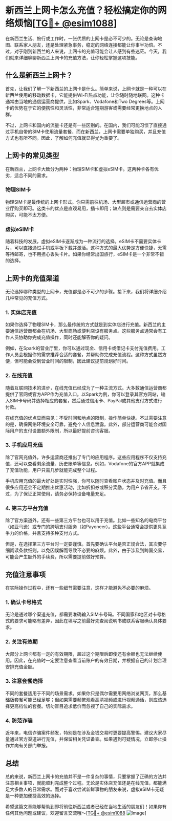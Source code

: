 # 新西兰上网卡怎么充值？轻松搞定你的网络烦恼[[TG💪+ @esim1088](https://t.me/s/esim1088)]

在新西兰生活、旅行或工作时，一张优质的上网卡是必不可少的。无论是查询地图、联系家人朋友，还是处理紧急事务，稳定的网络连接都能让你事半功倍。不过，对于刚到新西兰的人来说，上网卡的充值可能会让人感到有些迷茫。今天，我们就来详细聊聊新西兰上网卡的充值方法，让你轻松掌握这项技能。

## 什么是新西兰上网卡？

首先，让我们了解一下新西兰的上网卡是什么。简单来说，上网卡就是一种可以在新西兰使用的移动数据卡，它能提供Wi-Fi热点功能，让你随时随地联网。这种卡通常由当地的通信运营商提供，比如Spark、Vodafone和Two Degrees等。上网卡的优势在于它的便携性和灵活性，非常适合短期游客或需要经常更换地点的人群。

不过，上网卡和国内的流量卡还是有一些区别的。在国内，我们可能习惯了直接通过手机自带的SIM卡使用流量套餐，而在新西兰，上网卡需要单独购买，并且充值方式也有所不同。因此，了解如何充值就显得尤为重要了。

## 上网卡的常见类型

在新西兰，上网卡大致分为两种：物理SIM卡和虚拟eSIM卡。这两种卡各有优劣，适合不同的需求。

### 物理SIM卡

物理SIM卡是最传统的上网卡形式。你只需前往机场、大型超市或通信运营商的营业厅购买即可。这类卡的优点是直观易用，插卡即用；缺点则是需要亲自去实体店购买，可能不太方便。

### 虚拟eSIM卡

随着科技的发展，虚拟eSIM卡逐渐成为一种流行的选择。eSIM卡不需要实体卡片，可以直接通过手机或平板下载并激活。这种方式的最大优势是方便快捷，无需等待邮寄，也不用担心丢失卡片。如果你经常出国旅行，eSIM卡是一个非常不错的选择。

## 上网卡的充值渠道

无论选择哪种类型的上网卡，充值都是必不可少的步骤。接下来，我们将详细介绍几种常见的充值方式。

### 1. 实体店充值

如果你选择了物理SIM卡，那么最传统的方式就是到实体店进行充值。新西兰的主要通信运营商都会在机场、大型商场或便利店设有服务点。这些服务点通常会有工作人员协助你完成充值操作，同时还能解答你的疑问。

例如，在Spark的营业厅里，你可以通过现金、信用卡或借记卡支付充值费用。工作人员会根据你的需求推荐合适的套餐，并帮助你完成充值流程。这种方式虽然方便，但可能会受到营业时间的限制，因此建议提前规划好时间。

### 2. 在线充值

随着互联网技术的进步，在线充值已经成为了一种主流方式。大多数通信运营商都提供了官网或官方APP作为充值入口。以Spark为例，你可以登录其官方网站，输入SIM卡号码并选择相应的套餐，然后通过信用卡、PayPal或其他支付方式进行付款。

在线充值的优点显而易见：不受时间和地点的限制，操作简单快捷。不过需要注意的是，确保网络环境安全可靠，避免个人信息泄露。此外，部分运营商可能会对国际用户的支付设置额外限制，所以最好提前咨询客服。

### 3. 手机应用充值

除了官网充值外，许多运营商还推出了专门的应用程序。这些应用程序不仅支持充值，还可以查看剩余流量、历史账单等信息。例如，Vodafone的官方APP就集成了充值功能，用户只需几步就能完成整个过程。

手机应用充值的最大好处是实时性强，你可以随时查看账户状态并及时充值。而且很多应用还会不定期推出优惠活动，比如折扣券或积分奖励，为用户节省开支。不过，为了保证正常使用，请务必保持设备电量充足。

### 4. 第三方平台充值

除了官方渠道外，还有一些第三方平台也可以用于充值。比如一些知名的电商平台（如亚马逊）或专门的跨境支付服务（如Payoneer）。这些平台通常会提供更具竞争力的价格，并且支持多种支付方式。

但是，在选择第三方平台时一定要谨慎。首先要确认平台是否正规合法，其次要仔细阅读条款细则，以免因误解而导致不必要的麻烦。此外，由于涉及到跨国交易，可能会产生额外的手续费，所以需要提前做好预算。

## 充值注意事项

在实际操作过程中，还有一些细节需要注意，这样才能避免不必要的麻烦。

### 1. 确认卡号格式

无论是通过哪个渠道充值，都需要准确输入SIM卡号码。不同国家和地区对卡号格式的要求可能略有差异，因此在填写之前最好先查阅说明书或联系客服确认具体要求。

### 2. 关注有效期

大部分上网卡都有一定的有效期限，超过这个期限后即使还有余额也无法继续使用。因此，在充值时一定要注意查看当前账户的有效日期，并根据自己的计划合理安排充值金额。

### 3. 注意套餐选择

不同的套餐适用于不同的场景需求。如果你只是偶尔需要用网络浏览网页，那么基础版套餐可能已经足够；但如果需要频繁观看高清视频或进行视频通话，则应该选择更高档位的套餐。切勿盲目追求低价而忽视了自己的实际需求。

### 4. 防范诈骗

近年来，电信诈骗案件频发，特别是在涉及金钱交易时更要提高警惕。建议大家尽量通过官方渠道进行充值，并保留相关凭证备查。如果遇到可疑情况，立即停止操作并向有关部门举报。

## 总结

总的来说，新西兰上网卡的充值并不是一件复杂的事情，只要掌握了正确的方法并注意相关事项，就能顺利完成整个过程。无论是实体店充值还是在线充值，都能满足大多数人的日常需求。而对于喜欢尝试新鲜事物的朋友来说，虚拟eSIM卡无疑是一种更加便捷高效的选择。

希望这篇文章能够帮助到即将前往新西兰或者已经在当地生活的朋友们！如果你有任何其他问题或建议，欢迎留言交流哦～[[TG💪+ @esim1088](https://t.me/s/esim1088) ![Image](https://i.postimg.cc/4NQfJmqS/Snipaste-2025-05-13-00-14-12.png)]